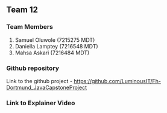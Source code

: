 ## Team 12

### Team Members
1. Samuel Oluwole (7215275 MDT)
2. Daniella Lamptey (7216548 MDT)
3. Mahsa Askari (7216484 MDT)

### Github repository 
Link to the github project - https://github.com/LuminousIT/Fh-Dortmund_JavaCapstoneProject

### Link to Explainer Video


